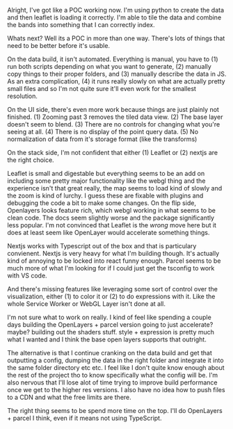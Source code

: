 Alright, I've got like a POC working now. I'm using python to create the data and then leaflet is loading it correctly. I'm able to tile the data and combine the bands into something that I can correctly index.

Whats next?
Well its a POC in more than one way. There's lots of things that need to be better before it's usable.

On the data build, it isn't automated. Everything is manual, you have to (1) run both scripts depending on what you want to generate, (2) manually copy things to their proper folders, and (3) manually describe the data in JS. As an extra complication, (4) it runs really slowly on what are actually pretty small files and so I'm not quite sure it'll even work for the smallest resolution.

On the UI side, there's even more work because things are just plainly not finished. (1) Zooming past 3 removes the tiled data view. (2) The base layer doesn't seem to blend. (3) There are no controls for changing what you're seeing at all. (4) There is no display of the point query data. (5) No normalization of data from it's storage format (like the transforms)

On the stack side, I'm not confident that either (1) Leaflet or (2) nextjs are the right choice. 

Leaflet is small and digestable but everything seems to be an add on including some pretty major functionality like the webgl thing and the experience isn't that great really, the map seems to load kind of slowly and the zoom is kind of lurchy. I guess these are fixable with plugins and debugging the code a bit to make some changes. On the flip side, Openlayers looks feature rich, which webgl working in what seems to be clean code. The docs seem slightly worse and the package significantly less popular. I'm not convinced that Leaflet is the _wrong_ move here but it does at least seem like OpenLayer would accelerate something things. 

Nextjs works with Typescript out of the box and that is particulary convienent. Nextjs is very heavy for what I'm building though. It's actually kind of annoying to be locked into react funny enough. Parcel seems to be much more of what I'm looking for if I could just get the tsconfig to work with VS code.

And there's missing features like leveraging some sort of control over the visualization, either (1) to color it or (2) to do expressions with it. Like the whole Service Worker or WebGL Layer isn't done at all.

I'm not sure what to work on really. I kind of feel like spending a couple days building the OpenLayers + parcel version going to just accelerate? maybe? building out the shaders stuff. style + expression is pretty much what I wanted and I think the base open layers supports that outright.

The alternative is that I continue cranking on the data build and get that outputting a config, dumping the data in the right folder and integrate it into the same folder directory etc etc. I feel like I don't quite know enough about the rest of the project tho to know specifically what the config will be. I'm also nervous that I'll lose alot of time trying to improve build performance once we get to the higher res versions. I also have no idea how to push files to a CDN and what the free limits are there. 

The right thing seems to be spend more time on the top. I'll do OpenLayers + parcel I think, even if it means not using TypeScript.
